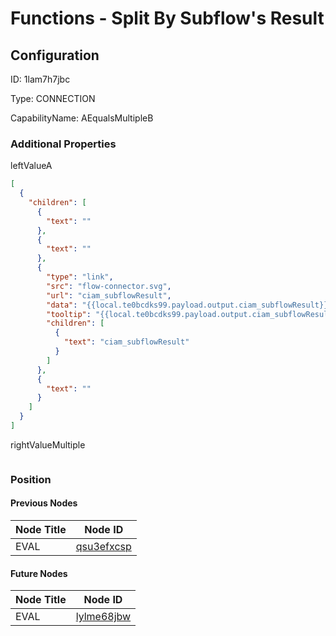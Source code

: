 # Functions - Split By Subflow&#39;s Result
## Configuration
ID:  1lam7h7jbc

Type: CONNECTION 

CapabilityName: AEqualsMultipleB






### Additional Properties
leftValueA
```json 
[
  {
    "children": [
      {
        "text": ""
      },
      {
        "text": ""
      },
      {
        "type": "link",
        "src": "flow-connector.svg",
        "url": "ciam_subflowResult",
        "data": "{{local.te0bcdks99.payload.output.ciam_subflowResult}}",
        "tooltip": "{{local.te0bcdks99.payload.output.ciam_subflowResult}}",
        "children": [
          {
            "text": "ciam_subflowResult"
          }
        ]
      },
      {
        "text": ""
      }
    ]
  }
]
```


rightValueMultiple
```
```





### Position

#### Previous Nodes
| Node Title | Node ID |
| :------------- | ------------ |
| EVAL | [qsu3efxcsp](./qsu3efxcsp.md) | 
 
 #### Future Nodes
| Node Title | Node ID |
| :------------- | ------------ |
| EVAL |[lylme68jbw](./lylme68jbw.md) | 